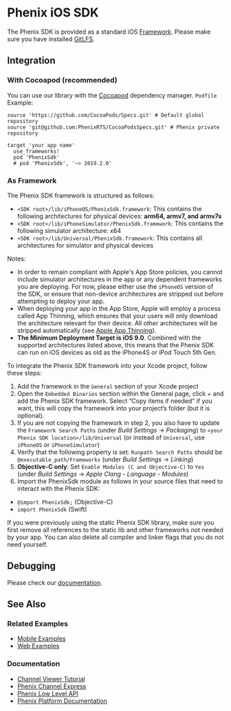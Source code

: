 # Phenix iOS SDK
The Phenix SDK is provided as a standard iOS [Framework](https://developer.apple.com/library/archive/technotes/tn2435/_index.html).
Please make sure you have installed [GitLFS](https://git-lfs.github.com/).
## Integration
### With Cocoapod (recommended)
You can use our library with the [Cocoapod](https://cocoapods.org/) dependency manager.
`Podfile` Example:
```
source 'https://github.com/CocoaPods/Specs.git' # Default global repository
source 'git@github.com:PhenixRTS/CocoaPodsSpecs.git' # Phenix private repository

target 'your app name'
  use_frameworks!
  pod 'PhenixSdk'
  # pod 'PhenixSdk', '~> 2019.2.0'
```

### As Framework
The Phenix SDK framework is structured as follows:
* `<SDK root>/lib/iPhoneOS/PhenixSdk.framework`: This contains the following architectures for physical devices: **arm64, armv7, and armv7s**
* `<SDK root>/lib/iPhoneSimulator/PhenixSdk.framework`: This contains the following simulator architecture: x64
* `<SDK root>/lib/Universal/PhenixSdk.framework`: This contains all architectures for simulator and physical devices

Notes:
* In order to remain compliant with Apple's App Store policies, you cannot include simulator architectures in the app or any dependent frameworks you are deploying. For now, please either use the `iPhoneOS` version of the SDK, or ensure that non-device architectures are stripped out before attempting to deploy your app.
* When deploying your app in the App Store, Apple will employ a process called App Thinning, which ensures that your users will only download the architecture relevant for their device. All other architectures will be stripped automatically (see [Apple App Thinning](https://help.apple.com/xcode/mac/current/#/devbbdc5ce4f)).
* **The Minimum Deployment Target is iOS 9.0**. Combined with the supported architectures listed above, this means that the Phenix SDK can run on iOS devices as old as the iPhone4S or iPod Touch 5th Gen.

To integrate the Phenix SDK framework into your Xcode project, follow these steps:

1. Add the framework in the `General` section of your Xcode project
2. Open the `Embedded Binaries` section within the General page, click + and add the Phenix SDK framework. Select “Copy items if needed” if you want, this will copy the framework into your project’s folder (but it is optional).
3. If you are not copying the framework in step 2, you also have to update the `Framework Search Paths` (under *Build Settings* -> *Packaging*) to `<your Phenix SDK location>/lib/Universal` (or instead of `Universal`, use `iPhoneOS` or `iPhoneSimulator`)
4. Verify that the following property is set: `Runpath Search Paths` should be `@executable_path/Frameworks` (under *Build Settings* -> *Linking*)
5. **Objective-C only**: Set `Enable Modules (C and Objective-C)` to `Yes` (under *Build Settings* -> *Apple Clang - Language - Modules*)
6. Import the PhenixSdk module as follows in your source files that need to interact with the Phenix SDK:
  * `@import PhenixSdk;` (Objective-C)
  * `import PhenixSdk` (Swift)

If you were previously using the static Phenix SDK library, make sure you first remove all references to the static lib and other frameworks not needed by your app. You can also delete all compiler and linker flags that you do not need yourself.

## Debugging
Please check our [documentation](https://phenixrts.com/docs/ios/?swift#debugging).

## See Also
### Related Examples
* [Mobile Examples](https://github.com/PhenixRTS/MobileExamples)
* [Web Examples](https://github.com/PhenixRTS/WebExamples)
### Documentation
* [Channel Viewer Tutorial](https://phenixrts.com/docs/ios/#view-a-channel)
* [Phenix Channel Express](https://phenixrts.com/docs/ios/#channel-express)
* [Phenix Low Level API](https://phenixrts.com/docs/ios/low-level/)
* [Phenix Platform Documentation](http://phenixrts.com/docs/)
